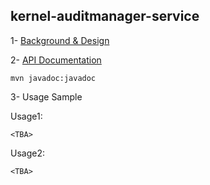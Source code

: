 ## kernel-auditmanager-service

 
 1- [Background & Design](../../design/kernel/kernel-auditmanager.md)
 

 2- [API Documentation <TBA>](TBA)
 
 ```
 mvn javadoc:javadoc

 ```


3- Usage Sample
 
 Usage1:
 
 ```
<TBA>
 
 ```

 Usage2:
 
 ```
<TBA>
 
 ```








